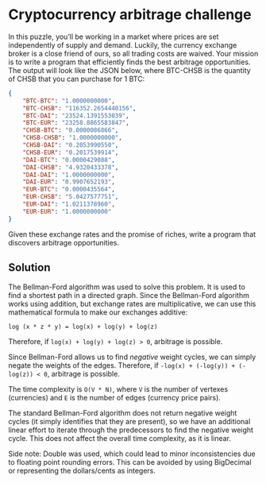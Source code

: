 # Cryptocurrency arbitrage challenge

In this puzzle, you’ll be working in a market where prices are set independently of supply and demand. Luckily, the currency exchange broker is a close friend of ours, so all trading costs are waived. Your mission is to write a program that efficiently finds the best arbitrage opportunities.
The output will look like the JSON below, where BTC-CHSB is the quantity of CHSB that you can purchase for 1 BTC:

```json
{
    "BTC-BTC": "1.0000000000",
    "BTC-CHSB": "116352.2654440156",
    "BTC-DAI": "23524.1391553039",
    "BTC-EUR": "23258.8865583847",
    "CHSB-BTC": "0.0000086866",
    "CHSB-CHSB": "1.0000000000",
    "CHSB-DAI": "0.2053990550",
    "CHSB-EUR": "0.2017539914",
    "DAI-BTC": "0.0000429088",
    "DAI-CHSB": "4.9320433378",
    "DAI-DAI": "1.0000000000",
    "DAI-EUR": "0.9907652193",
    "EUR-BTC": "0.0000435564",
    "EUR-CHSB": "5.0427577751",
    "EUR-DAI": "1.0211378960",
    "EUR-EUR": "1.0000000000"
}
```

Given these exchange rates and the promise of riches, write a program that discovers arbitrage opportunities.

## Solution

The Bellman-Ford algorithm was used to solve this problem. It is used to find a shortest path in a directed graph.
Since the Bellman-Ford algorithm works using addition, but exchange rates are multiplicative, we can use this mathematical formula
to make our exchanges additive:

```
log (x * z * y) = log(x) + log(y) + log(z)
````
Therefore, if `log(x) + log(y) + log(z) > 0`, arbitrage is possible.

Since Bellman-Ford allows us to find *negative* weight cycles, we can simply negate the weights of the edges.
Therefore, if `-log(x) + (-log(y)) + (-log(z)) < 0`, arbitrage is possible.

The time complexity is `O(V * N)`, where `V` is the number of vertexes (currencies) and `E` is the number of edges (currency price pairs).

The standard Bellman-Ford algorithm does not return negative weight cycles (it simply identifies that they are present),
so we have an additional linear effort to iterate through the predecessors to find the negative weight cycle.
This does not affect the overall time complexity, as it is linear.

Side note: Double was used, which could lead to minor inconsistencies due to floating point rounding errors. This can be avoided
by using BigDecimal or representing the dollars/cents as integers.
